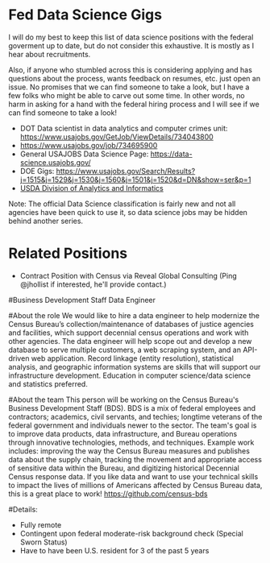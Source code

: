 # Fed Data Science Gigs

I will do my best to keep this list of data science positions with the federal goverment up to date, but do not consider this exhaustive.  It is mostly as I hear about recruitments.  

Also, if anyone who stumbled across this is considering applying and has questions about the process, wants feedback on resumes, etc. just open an issue.  No promises that we can find someone to take a look, but I have a few folks who might be able to carve out some time.  In other words, no harm in asking for a hand with the federal hiring process and I will see if we can find someone to take a look!

- DOT Data scientist in data analytics and computer crimes unit: https://www.usajobs.gov/GetJob/ViewDetails/734043800
- https://www.usajobs.gov/job/734695900
- General USAJOBS Data Science Page: https://data-science.usajobs.gov/
- DOE Gigs: https://www.usajobs.gov/Search/Results?j=1515&j=1529&j=1530&j=1560&j=1501&j=1520&d=DN&show=ser&p=1
- [USDA Division of Analytics and Informatics](Statistician_(1530)_Ad_2023.pdf)

Note: The official Data Science classification is fairly new and not all agencies have been quick to use it, so data science jobs may be hidden behind another series. 

# Related Positions

- Contract Position with Census via Reveal Global Consulting (Ping @jhollist if interested, he'll provide contact.)

#Business Development Staff Data Engineer

#About the role
We would like to hire a data engineer to help modernize the Census Bureau’s collection/maintenance of databases of justice agencies and facilities, which support decennial census operations and work with other agencies. The data engineer will help scope out and develop a new database to serve multiple customers, a web scraping system, and an API-driven web application. Record linkage (entity resolution), statistical analysis, and geographic information systems are skills that will support our infrastructure development. Education in computer science/data science and statistics preferred. 

#About the team
This person will be working on the Census Bureau's Business Development Staff (BDS). BDS is a mix of federal employees and contractors; academics, civil servants, and techies; longtime veterans of the federal government and individuals newer to the sector. The team's goal is to improve data products, data infrastructure, and Bureau operations through innovative technologies, methods, and techniques. Example work includes: improving the way the Census Bureau measures and publishes data about the supply chain, tracking the movement and appropriate access of sensitive data within the Bureau, and digitizing historical Decennial Census response data. If you like data and want to use your technical skills to impact the lives of millions of Americans affected by Census Bureau data, this is a great place to work! https://github.com/census-bds

#Details:
- Fully remote
- Contingent upon federal moderate-risk background check (Special Sworn Status)
- Have to have been U.S. resident for 3 of the past 5 years
